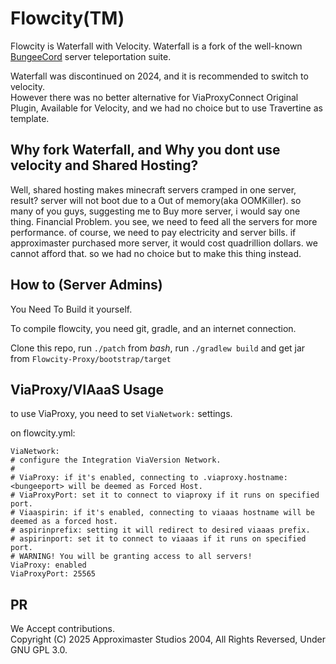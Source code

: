 Flowcity(TM)
=========

Flowcity is Waterfall with Velocity. Waterfall is a fork of the well-known [BungeeCord](https://github.com/SpigotMC/BungeeCord) server teleportation suite.

Waterfall was discontinued on 2024, and it is recommended to switch to velocity.\
However there was no better alternative for ViaProxyConnect Original Plugin, Available for Velocity, and we had no choice but to use Travertine as template.

## Why fork Waterfall, and Why you dont use velocity and Shared Hosting?

Well, shared hosting makes minecraft servers cramped in one server, result? server will not boot due to a Out of memory(aka OOMKiller). so many of you guys, suggesting me to Buy more server, i would say one thing. Financial Problem. you see, we need to feed all the servers for more performance. of course, we need to pay electricity and server bills. if approximaster purchased more server, it would cost quadrillion dollars. we cannot afford that.
so we had no choice but to make this thing instead.


## How to (Server Admins)

You Need To Build it yourself.

To compile flowcity, you need git, gradle, and an internet connection.

Clone this repo, run `./patch` from *bash*, run `./gradlew build` and get jar from `Flowcity-Proxy/bootstrap/target`

## ViaProxy/VIAaaS Usage

to use ViaProxy, you need to set `ViaNetwork:` settings.

on flowcity.yml:
```
ViaNetwork:
# configure the Integration ViaVersion Network.
# 
# ViaProxy: if it's enabled, connecting to .viaproxy.hostname:<bungeeport> will be deemed as Forced Host.
# ViaProxyPort: set it to connect to viaproxy if it runs on specified port.
# Viaaspirin: if it's enabled, connecting to viaaas hostname will be deemed as a forced host.
# aspirinprefix: setting it will redirect to desired viaaas prefix.
# aspirinport: set it to connect to viaaas if it runs on specified port.
# WARNING! You will be granting access to all servers!
ViaProxy: enabled
ViaProxyPort: 25565
```

## PR
We Accept contributions.\
Copyright (C) 2025 Approximaster Studios 2004, All Rights Reversed, Under GNU GPL 3.0.
